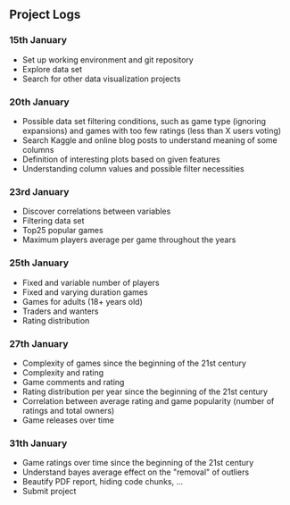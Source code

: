 ## Project Logs 

### 15th January
- Set up working environment and git repository
- Explore data set
- Search for other data visualization projects

### 20th January
- Possible data set filtering conditions, such as game type (ignoring expansions) and games with too few ratings (less than X users voting)
- Search Kaggle and online blog posts to understand meaning of some columns
- Definition of interesting plots based on given features
- Understanding column values and possible filter necessities

### 23rd January
- Discover correlations between variables
- Filtering data set
- Top25 popular games
- Maximum players average per game throughout the years

### 25th January
- Fixed and variable number of players
- Fixed and varying duration games
- Games for adults (18+ years old)
- Traders and wanters
- Rating distribution

### 27th January
- Complexity of games since the beginning of the 21st century
- Complexity and rating
- Game comments and rating
- Rating distribution per year since the beginning of the 21st century
- Correlation between average rating and game popularity (number of ratings and total owners)
- Game releases over time

### 31th January
- Game ratings over time since the beginning of the 21st century
- Understand bayes average effect on the "removal" of outliers
- Beautify PDF report, hiding code chunks, ...
- Submit project